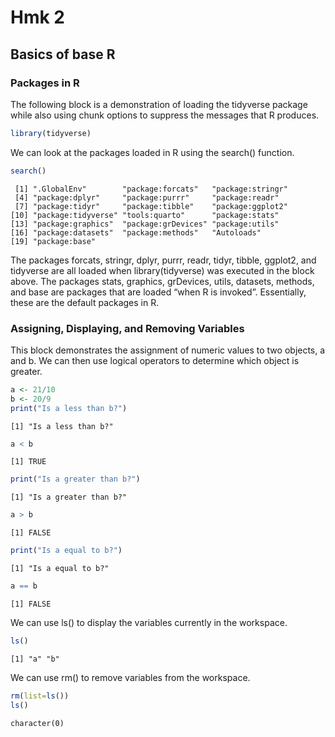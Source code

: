 Hmk 2
================

## Basics of base R

### Packages in R

The following block is a demonstration of loading the tidyverse package
while also using chunk options to suppress the messages that R produces.

``` r
library(tidyverse)
```

We can look at the packages loaded in R using the search() function.

``` r
search()
```

     [1] ".GlobalEnv"        "package:forcats"   "package:stringr"  
     [4] "package:dplyr"     "package:purrr"     "package:readr"    
     [7] "package:tidyr"     "package:tibble"    "package:ggplot2"  
    [10] "package:tidyverse" "tools:quarto"      "package:stats"    
    [13] "package:graphics"  "package:grDevices" "package:utils"    
    [16] "package:datasets"  "package:methods"   "Autoloads"        
    [19] "package:base"     

The packages forcats, stringr, dplyr, purrr, readr, tidyr, tibble,
ggplot2, and tidyverse are all loaded when library(tidyverse) was
executed in the block above. The packages stats, graphics, grDevices,
utils, datasets, methods, and base are packages that are loaded “when R
is invoked”. Essentially, these are the default packages in R.

### Assigning, Displaying, and Removing Variables

This block demonstrates the assignment of numeric values to two objects,
a and b. We can then use logical operators to determine which object is
greater.

``` r
a <- 21/10
b <- 20/9
print("Is a less than b?")
```

    [1] "Is a less than b?"

``` r
a < b
```

    [1] TRUE

``` r
print("Is a greater than b?")
```

    [1] "Is a greater than b?"

``` r
a > b
```

    [1] FALSE

``` r
print("Is a equal to b?")
```

    [1] "Is a equal to b?"

``` r
a == b
```

    [1] FALSE

We can use ls() to display the variables currently in the workspace.

``` r
ls()
```

    [1] "a" "b"

We can use rm() to remove variables from the workspace.

``` r
rm(list=ls())
ls()
```

    character(0)
